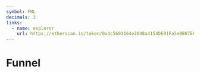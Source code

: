 ```yaml
---
symbol: FNL
decimals: 3
links:
  - name: explorer
    url: https://etherscan.io/token/0x4c5601164e2048a4154DE91Fa5e0B07E626CaB7F
---
```


# Funnel
